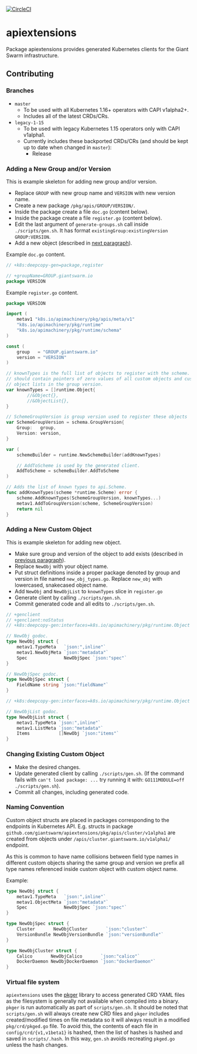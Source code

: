 [![CircleCI](https://circleci.com/gh/giantswarm/apiextensions.svg?&style=shield)](https://circleci.com/gh/giantswarm/apiextensions)

# apiextensions

Package apiextensions provides generated Kubernetes clients for the Giant Swarm
infrastructure.

## Contributing

### Branches

- `master`
    - To be used with all Kubernetes 1.16+ operators with CAPI v1alpha2+.
    - Includes all of the latest CRDs/CRs.
- `legacy-1-15`
    - To be used with legacy Kubernetes 1.15 operators only with CAPI v1alpha1.
    - Currently includes these backported CRDs/CRs (and should be kept up to date when changed in `master`):
      - Release

### Adding a New Group and/or Version

This is example skeleton for adding new group and/or version.

- Replace `GROUP` with new group name and `VERSION` with new version name.
- Create a new package `/pkg/apis/GROUP/VERSION/`.
- Inside the package create a file `doc.go` (content below).
- Inside the package create a file `register.go` (content below).
- Edit the last argument of `generate-groups.sh` call inside
  `./scripts/gen.sh`. It has format `existingGroup:existingVersion
  GROUP:VERSION`.
- Add a new object (described in [next paragraph](#adding-a-new-custom-object)).

Example `doc.go` content.

```go
// +k8s:deepcopy-gen=package,register

// +groupName=GROUP.giantswarm.io
package VERSION
```

Example `register.go` content.

```go
package VERSION

import (
	metav1 "k8s.io/apimachinery/pkg/apis/meta/v1"
	"k8s.io/apimachinery/pkg/runtime"
	"k8s.io/apimachinery/pkg/runtime/schema"
)

const (
	group   = "GROUP.giantswarm.io"
	version = "VERSION"
)

// knownTypes is the full list of objects to register with the scheme. It
// should contain pointers of zero values of all custom objects and custom
// object lists in the group version.
var knownTypes = []runtime.Object{
		//&Object{},
		//&ObjectList{},
}

// SchemeGroupVersion is group version used to register these objects
var SchemeGroupVersion = schema.GroupVersion{
	Group:   group,
	Version: version,
}

var (
	schemeBuilder = runtime.NewSchemeBuilder(addKnownTypes)

	// AddToScheme is used by the generated client.
	AddToScheme = schemeBuilder.AddToScheme
)

// Adds the list of known types to api.Scheme.
func addKnownTypes(scheme *runtime.Scheme) error {
	scheme.AddKnownTypes(SchemeGroupVersion, knownTypes...)
	metav1.AddToGroupVersion(scheme, SchemeGroupVersion)
	return nil
}
```

### Adding a New Custom Object

This is example skeleton for adding new object.

- Make sure group and version of the object to add exists (described in
  [previous paragraph](#adding-a-new-group-andor-version)).
- Replace `NewObj` with your object name.
- Put struct definitions inside a proper package denoted by group and version
  in file named `new_obj_types.go`. Replace `new_obj` with lowercased,
  snakecased object name.
- Add `NewObj` and `NewObjList` to `knownTypes` slice in `register.go`
- Generate client by calling `./scripts/gen.sh`.
- Commit generated code and all edits to `./scripts/gen.sh`.

```go
// +genclient
// +genclient:noStatus
// +k8s:deepcopy-gen:interfaces=k8s.io/apimachinery/pkg/runtime.Object

// NewObj godoc.
type NewObj struct {
	metav1.TypeMeta   `json:",inline"`
	metav1.NewObjMeta `json:"metadata"`
	Spec              NewObjSpec `json:"spec"`
}

// NewObjSpec godoc.
type NewObjSpec struct {
	FieldName string `json:"fieldName"`
}

// +k8s:deepcopy-gen:interfaces=k8s.io/apimachinery/pkg/runtime.Object

// NewObjList godoc.
type NewObjList struct {
	metav1.TypeMeta `json:",inline"`
	metav1.ListMeta `json:"metadata"`
	Items           []NewObj `json:"items"`
}
```

### Changing Existing Custom Object

- Make the desired changes.
- Update generated client by calling `./scripts/gen.sh`. (If the command fails with `can't load package: ...` try running it with: `GO111MODULE=off ./scripts/gen.sh`).
- Commit all changes, including generated code.

### Naming Convention

Custom object structs are placed in packages corresponding to the endpoints in
Kubernetes API. E.g. structs in package
`github.com/giantswarm/apiextensions/pkg/apis/cluster/v1alpha1` are created
from objects under `/apis/cluster.giantswarm.io/v1alpha1/` endpoint.

As this is common to have name collisions between field type names in different
custom objects sharing the same group and version we prefix all type names
referenced inside custom object with custom object name.

Example:

```go
type NewObj struct {
	metav1.TypeMeta   `json:",inline"`
	metav1.ObjectMeta `json:"metadata"`
	Spec              NewObjSpec `json:"spec"`
}

type NewObjSpec struct {
	Cluster       NewObjCluster       `json:"cluster"`
	VersionBundle NewObjVersionBundle `json:"versionBundle"`
}

type NewObjCluster struct {
	Calico       NewObjCalico       `json:"calico"`
	DockerDaemon NewObjDockerDaemon `json:"dockerDaemon"`
}
```

### Virtual file system

`apiextensions` uses the [pkger](https://github.com/markbates/pkger) library to access generated CRD YAML files as the
filesystem is generally not available when compiled into a binary. `pkger` is run automatically as part of `scripts/gen.sh`.
It should be noted that `scripts/gen.sh` will always create new CRD files and `pkger` includes created/modified times on
file metadata so it will always result in a modified `pkg/crd/pkged.go` file. To avoid this, the contents of each file 
in `config/crd/{v1,v1beta1}` is hashed, then the list of hashes is hashed and saved in `scripts/.hash`. In this way, 
`gen.sh` avoids recreating `pkged.go` unless the hash changes.
